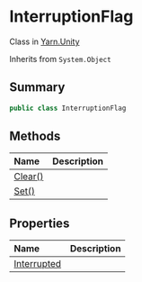 # InterruptionFlag

Class in [Yarn.Unity](/api/csharp/yarn.unity.md)

Inherits from `System.Object`

## Summary



```csharp
public class InterruptionFlag
```

## Methods

|Name|Description|
|:---|:---|
|[Clear()](/api/csharp/yarn.unity.interruptionflag.clear.md)||
|[Set()](/api/csharp/yarn.unity.interruptionflag.set.md)||

## Properties

|Name|Description|
|:---|:---|
|[Interrupted](/api/csharp/yarn.unity.interruptionflag.interrupted.md)||

